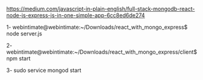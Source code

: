 
https://medium.com/javascript-in-plain-english/full-stack-mongodb-react-node-js-express-js-in-one-simple-app-6cc8ed6de274



1- webintimate@webintimate:~/Downloads/react_with_mongo_express$ node server.js

2- webintimate@webintimate:~/Downloads/react_with_mongo_express/client$ npm start

3- sudo service mongod start